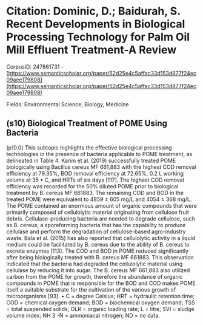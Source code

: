 # Citation: Dominic, D.; Baidurah, S. Recent Developments in Biological Processing Technology for Palm Oil Mill Effluent Treatment-A Review

CorpusID: 247861731 - [https://www.semanticscholar.org/paper/52d25e4c5affac33d153d877f24ec09aee179808](https://www.semanticscholar.org/paper/52d25e4c5affac33d153d877f24ec09aee179808)

Fields: Environmental Science, Biology, Medicine

## (s10) Biological Treatment of POME Using Bacteria
(p10.0) This subtopic highlights the effective biological processing technologies in the presence of bacteria applicable to POME treatment, as delineated in Table 4. Karim et al. (2019) successfully treated POME biologically using Bacillus cereus MF 661,883 with the highest COD removal efficiency at 79.35%, BOD removal efficiency at 72.65%, 0.2 L working volume at 35 • C, and HRTs of six days [117]. The highest COD removal efficiency was recorded for the 50% diluted POME prior to biological treatment by B. cereus MF 661883. The remaining COD and BOD in the treated POME were equivalent to 4859 ± 605 mg/L and 4054 ± 368 mg/L. The POME contained an enormous amount of organic compounds that were primarily composed of cellulolytic material originating from cellulose fruit debris. Cellulase-producing bacteria are needed to degrade cellulose, such as B. cereus; a sporeforming bacteria that has the capability to produce cellulase and perform the degradation of cellulose-based agro-industry waste. Bala et al. (2015) has also reported that cellulolytic activity in a liquid medium could be facilitated by B. cereus due to the ability of B. cereus to excrete enzymes [113]. The COD and BOD in POME reduced significantly after being biologically treated with B. cereus MF 661883. This observation indicated that the bacteria had degraded the cellulolytic material using cellulase by reducing it into sugar. The B. cereus MF 661,883 also utilized carbon from the POME for growth, therefore the abundance of organic compounds in POME that is responsible for the BOD and COD makes POME itself a suitable substrate for the cultivation of the various growth of microorganisms [93]. • C = degree Celsius; HRT = hydraulic retention time; COD = chemical oxygen demand; BOD = biochemical oxygen demand; TSS = total suspended solids; OLR = organic loading rate; L = litre; SVI = sludge volume index; NH 3 -N = ammoniacal nitrogen; ND = no data.
